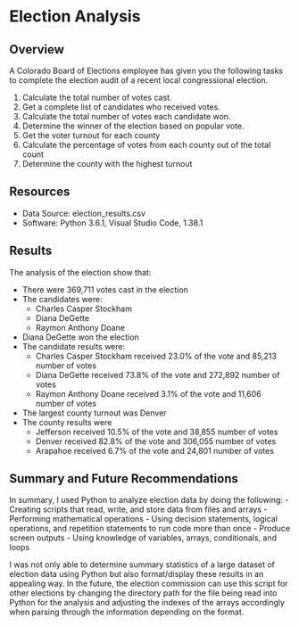 # Election Analysis

## Overview
A Colorado Board of Elections employee has given you the following tasks to complete the election audit of a recent local congressional election.

1. Calculate the total number of votes cast.
2. Get a complete list of candidates who received votes.
3. Calculate the total number of votes each candidate won.
4. Determine the winner of the election based on popular vote.
5. Get the voter turnout for each county
6. Calculate the percentage of votes from each county out of the total count
7. Determine the county with the highest turnout

## Resources
- Data Source: election_results.csv
- Software: Python 3.6.1, Visual Studio Code, 1.38.1

## Results
The analysis of the election show that:
- There were 369,711 votes cast in the election
- The candidates were:
    -  Charles Casper Stockham
    -  Diana DeGette
    -  Raymon Anthony Doane
- Diana DeGette won the election
- The candidate results were:
    - Charles Casper Stockham received 23.0% of the vote and 85,213 number of votes  
    - Diana DeGette received 73.8% of the vote and 272,892 number of votes
    - Raymon Anthony Doane received 3.1% of the vote and 11,606 number of votes
- The largest county turnout was Denver
- The county results were
     - Jefferson received 10.5% of the vote and 38,855 number of votes
     - Denver received 82.8% of the vote and 306,055 number of votes
     - Arapahoe received 6.7% of the vote and 24,801  number of votes

## Summary and Future Recommendations 
In summary, I used Python to analyze election data by doing the following: 
	- Creating scripts that read, write, and store data from files and arrays 
	- Performing mathematical operations 
	- Using decision statements, logical operations, and repetition statements to run code more than once 
	- Produce screen outputs 
	- Using knowledge of variables, arrays, conditionals, and loops

I was not only able to determine summary statistics of a large dataset of election data using Python but also format/display these results in an appealing way. In the future, the election commission can use this script for other elections by changing the directory path for the file being read into Python for the analysis and adjusting the indexes of the arrays accordingly when parsing through the information depending on the format.
